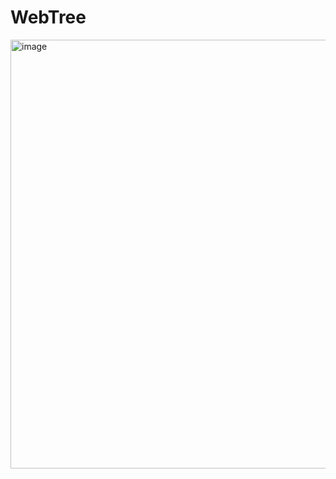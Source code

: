 # WebTree
<img width="1463" height="686" alt="image" src="https://github.com/user-attachments/assets/6e0cc2aa-611e-43ec-b68e-0f2bf6bdc2f0" />
